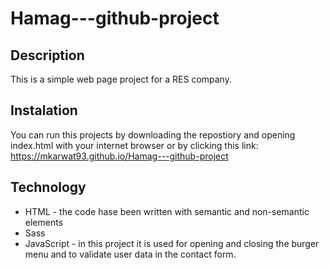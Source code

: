 # Hamag---github-project

## Description
This is a simple web page project for a RES company.

## Instalation
You can run this projects by downloading the repostiory and opening index.html with your internet browser or by clicking this link: https://mkarwat93.github.io/Hamag---github-project

## Technology
- HTML - the code hase been written with semantic and non-semantic elements
- Sass
- JavaScript - in this project it is used for opening and closing the burger menu and to validate user data in the contact form.
